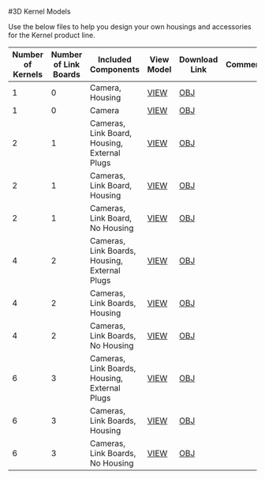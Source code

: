 #3D Kernel Models

Use the below files to help you design your own housings and accessories for the Kernel product line.

| **Number of Kernels** | **Number of Link Boards**    | **Included Components**  | **View Model** |**Download Link** | **Comments** |
|-----------------------|------------------------------|--------------------------|----------------|------------------|--------------|
| 1                     | 0                            | Camera, Housing         |  [VIEW]()      | [OBJ](http://docs.peauproductions.com/kernel/3d_models/kernel_housing_plugs.obj)                 |              |
| 1                     | 0                            | Camera                  |  [VIEW]()      | [OBJ](http://docs.peauproductions.com/kernel/3d_models/kernel.obj)                 ||
| 2                     | 1                            | Cameras, Link Board, Housing, External Plugs  | [VIEW](https://sketchfab.com/models/0c1e03536b69449593d5e1f9e61d29a0)        |[OBJ](http://docs.peauproductions.com/kernel/3d_models/array_2_housing_plugs.obj)     |              |
| 2                     | 1                            | Cameras, Link Board, Housing | [VIEW](https://sketchfab.com/models/1b6cdfa2161e4f9db5ed77f5c501c6bd)                |[OBJ](http://docs.peauproductions.com/kernel/3d_models/array_2_housing.obj)|   |
| 2                     | 1                            | Cameras, Link Board, No Housing |[VIEW](https://sketchfab.com/models/a47dec2f5ae34b618c92afcdd6584bad)                    | [OBJ](http://docs.peauproductions.com/kernel/3d_models/array_2_no_housing.obj) | |
| 4                     | 2                            | Cameras, Link Boards, Housing, External Plugs  |[VIEW](https://sketchfab.com/models/1efbf2262fd041dea3e7b9ca96ae938b)                     |[OBJ](http://docs.peauproductions.com/kernel/3d_models/array_4_housing_plugs.obj) |  |
| 4                     | 2                            | Cameras, Link Boards, Housing |[VIEW](https://sketchfab.com/models/575fee5dfd784e209c866b3cb8b33404)                     |[OBJ](http://docs.peauproductions.com/kernel/3d_models/array_4_housing.obj)|   |
| 4                     | 2                            | Cameras, Link Boards, No Housing |[VIEW](https://sketchfab.com/models/885bc83e7b53485bbdc20e21cc203f4c)                     |[OBJ](http://docs.peauproductions.com/kernel/3d_models/array_4_no_housing.obj) |   |
| 6                     | 3                            | Cameras, Link Boards, Housing, External Plugs  | [VIEW](https://sketchfab.com/models/7816a9544ecb41f8bda8d7af31d8866d)                    |[OBJ](http://docs.peauproductions.com/kernel/3d_models/array_6_housing_plugs.obj) |  |
| 6                     | 3                            | Cameras, Link Boards, Housing |[VIEW](https://sketchfab.com/models/0c1e03536b69449593d5e1f9e61d29a0)                     |[OBJ](http://docs.peauproductions.com/kernel/3d_models/array_6_housing.obj)|   |
| 6                     | 3                            | Cameras, Link Boards, No Housing |[VIEW](https://sketchfab.com/models/0c1e03536b69449593d5e1f9e61d29a0)                     |[OBJ](http://docs.peauproductions.com/kernel/3d_models/array_6_no_housing.obj) |   |
  



































